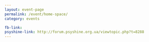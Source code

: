 ```yaml
---
layout: event-page
permalink: /event/home-space/
category: events

fb-link: 
psyshine-link: http://forum.psyshine.org.ua/viewtopic.php?t=8288
---
```


